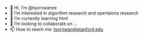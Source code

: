 - 👋 Hi, I’m @tsornwanee
- 👀 I’m interested in algorithm research and opertaions research
- 🌱 I’m currently learning html
- 💞️ I’m looking to collaborate on ...
- 📫 How to reach me: tsornwan@stanford.edu

<!---
tsornwanee/tsornwanee is a ✨ special ✨ repository because its `README.md` (this file) appears on your GitHub profile.
You can click the Preview link to take a look at your changes.
--->
